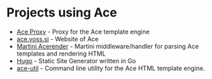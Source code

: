 # Projects using Ace

* [Ace Proxy](https://github.com/yosssi/ace-proxy) - Proxy for the Ace template engine
* [ace.yoss.si](https://github.com/yosssi/ace.yoss.si) - Website of Ace
* [Martini Acerender](https://github.com/yosssi/martini-acerender) - Martini middleware/handler for parsing Ace templates and rendering HTML
* [Hugo](https://github.com/spf13/hugo) - Static Site Generator written in Go
* [ace-util](https://github.com/catinello/ace-util) - Command line utility for the Ace HTML template engine.
